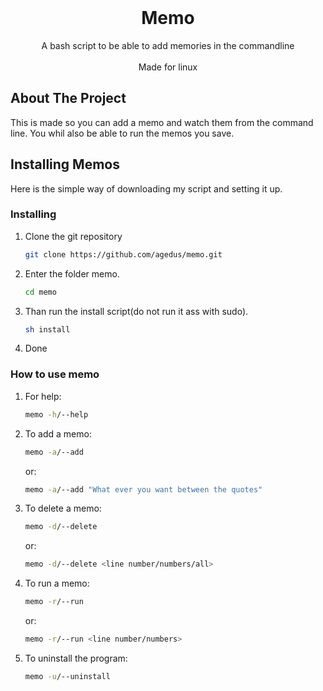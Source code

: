<!-- PROJECT INFO -->
<br />
<p align="center">

  <h1 align="center">Memo</h1>

  <p align="center">
    A bash script to be able to add memories in the commandline
    <br>
    <br>
    Made for linux
  </p>
</p>

<!-- ABOUT THE PROJECT -->
## About The Project

This is made so you can add a memo and watch them from the command line.
You whil also be able to run the memos you save.

<!-- GETTING STARTED -->
## Installing Memos

Here is the simple way of downloading my script and setting it up.
### Installing

1. Clone the git repository
    ```sh
    git clone https://github.com/agedus/memo.git
    ```
2. Enter the folder memo.
    ```sh
    cd memo
    ```
3. Than run the install script(do not run it ass with sudo).
    ```sh
    sh install
    ```
4. Done

### How to use memo
1. For help:
    ```sh
    memo -h/--help
    ```
2. To add a memo:
    ```sh
    memo -a/--add 
    ```
    or:
     ```sh
    memo -a/--add "What ever you want between the quotes"
    ```
3. To delete a memo:
    ```sh
    memo -d/--delete
    ```
    or:
    ```sh
    memo -d/--delete <line number/numbers/all>
    ```
4. To run a memo:
    ```sh
    memo -r/--run
    ```
    or:
    ```sh
    memo -r/--run <line number/numbers>
    ```
5. To uninstall the program:
    ```sh
    memo -u/--uninstall
    ```
    
